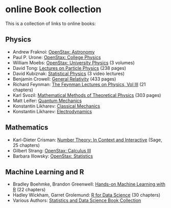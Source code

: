 # online Book collection

This is a collection of links to online books:

## Physics

- Andrew Fraknoi: [OpenStax: Astronomy](https://openstax.org/details/books/astronomy)
- Paul P. Urone: [OpenStax: College Physics](https://openstax.org/details/books/college-physics)
- William Moebs: [OpenStax: University Physics](https://openstax.org/details/books/university-physics-volume-1) (3 volumes)
- David Tong: [Lectures on Particle Physics](http://www.damtp.cam.ac.uk/user/tong/particle.html) (238 pages)
- David Kubiznak: [Statistical Physics](http://pirsa.org/C19036) (3 video lectures)
- Benjamin Crowell: [General Relativity](http://www.lightandmatter.com/genrel/) (433 pages)
- Richard Feynman: [The Feynman Lectures on Physics, Vol III](https://feynmanlectures.caltech.edu/III_toc.html) (21 chapters)
- Karl Svozil: [Mathematical Methods of Theoretical Physics](https://arxiv.org/abs/1203.4558) (303 pages)
- Matt Leifer: [Quantum Mechanics](https://qm.mattleifer.info/doku.php)
- Konstantin Likharev: [Classical Mechanics](https://sites.google.com/site/likharevegp/part-cm-classical-mechanics)
- Konstantin Likharev: [Electrodynamics](https://sites.google.com/site/likharevegp/part-em-classical-electrodynamics)

## Mathematics

- Karl-Dieter Crisman: [Number Theory: In Context and Interactive](http://math.gordon.edu/ntic/ntic/ntic.html) (Sage, 25 chapters)
- Gilbert Strang: [OpenStax: Calculus III](https://openstax.org/details/books/calculus-volume-3)
- Barbara Illowsky: [OpenStax: Statistics](https://openstax.org/details/books/statistics)


## Machine Learning and R

- Bradley Boehmke, Brandon Greenwell: [Hands-on Machine Learning with R](https://bradleyboehmke.github.io/HOML/) (22 chapters)
- Hadley Wickham, Garret Grolemund: [R for Data Science](https://r4ds.had.co.nz/) (30 chapters)
- Various Authors: [Statistics and Data Science Book Collection](https://github.com/kadekillary/library/tree/master/data_science)
